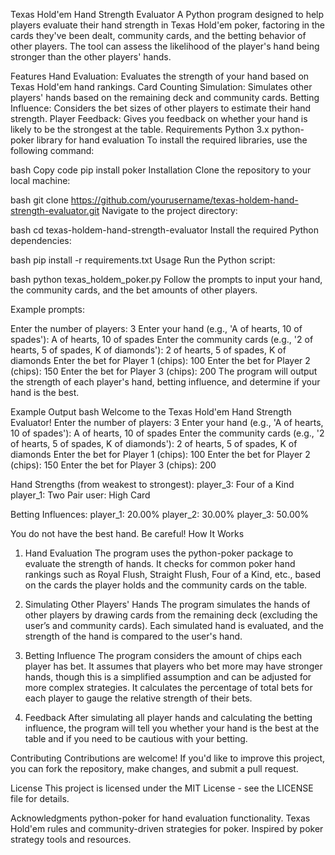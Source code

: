 Texas Hold'em Hand Strength Evaluator
A Python program designed to help players evaluate their hand strength in Texas Hold'em poker, factoring in the cards they've been dealt, community cards, and the betting behavior of other players. The tool can assess the likelihood of the player's hand being stronger than the other players' hands.

Features
Hand Evaluation: Evaluates the strength of your hand based on Texas Hold'em hand rankings.
Card Counting Simulation: Simulates other players' hands based on the remaining deck and community cards.
Betting Influence: Considers the bet sizes of other players to estimate their hand strength.
Player Feedback: Gives you feedback on whether your hand is likely to be the strongest at the table.
Requirements
Python 3.x
python-poker library for hand evaluation
To install the required libraries, use the following command:

bash
Copy code
pip install poker
Installation
Clone the repository to your local machine:

bash
git clone https://github.com/yourusername/texas-holdem-hand-strength-evaluator.git
Navigate to the project directory:

bash
cd texas-holdem-hand-strength-evaluator
Install the required Python dependencies:

bash
pip install -r requirements.txt
Usage
Run the Python script:

bash
python texas_holdem_poker.py
Follow the prompts to input your hand, the community cards, and the bet amounts of other players.

Example prompts:

Enter the number of players: 3
Enter your hand (e.g., 'A of hearts, 10 of spades'): A of hearts, 10 of spades
Enter the community cards (e.g., '2 of hearts, 5 of spades, K of diamonds'): 2 of hearts, 5 of spades, K of diamonds
Enter the bet for Player 1 (chips): 100
Enter the bet for Player 2 (chips): 150
Enter the bet for Player 3 (chips): 200
The program will output the strength of each player's hand, betting influence, and determine if your hand is the best.

Example Output
bash
Welcome to the Texas Hold'em Hand Strength Evaluator!
Enter the number of players: 3
Enter your hand (e.g., 'A of hearts, 10 of spades'): A of hearts, 10 of spades
Enter the community cards (e.g., '2 of hearts, 5 of spades, K of diamonds'): 2 of hearts, 5 of spades, K of diamonds
Enter the bet for Player 1 (chips): 100
Enter the bet for Player 2 (chips): 150
Enter the bet for Player 3 (chips): 200

Hand Strengths (from weakest to strongest):
player_3: Four of a Kind
player_1: Two Pair
user: High Card

Betting Influences:
player_1: 20.00%
player_2: 30.00%
player_3: 50.00%

You do not have the best hand. Be careful!
How It Works
1. Hand Evaluation
The program uses the python-poker package to evaluate the strength of hands. It checks for common poker hand rankings such as Royal Flush, Straight Flush, Four of a Kind, etc., based on the cards the player holds and the community cards on the table.

2. Simulating Other Players' Hands
The program simulates the hands of other players by drawing cards from the remaining deck (excluding the user’s and community cards). Each simulated hand is evaluated, and the strength of the hand is compared to the user's hand.

3. Betting Influence
The program considers the amount of chips each player has bet. It assumes that players who bet more may have stronger hands, though this is a simplified assumption and can be adjusted for more complex strategies. It calculates the percentage of total bets for each player to gauge the relative strength of their bets.

4. Feedback
After simulating all player hands and calculating the betting influence, the program will tell you whether your hand is the best at the table and if you need to be cautious with your betting.

Contributing
Contributions are welcome! If you'd like to improve this project, you can fork the repository, make changes, and submit a pull request.

License
This project is licensed under the MIT License - see the LICENSE file for details.

Acknowledgments
python-poker for hand evaluation functionality.
Texas Hold'em rules and community-driven strategies for poker.
Inspired by poker strategy tools and resources.
